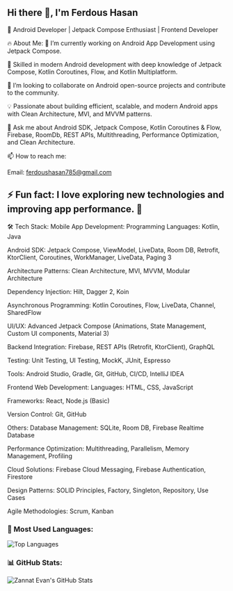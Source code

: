 ## Hi there 👋, I'm Ferdous Hasan

🚀 Android Developer | Jetpack Compose Enthusiast | Frontend Developer

🔥 About Me:
🔭 I’m currently working on Android App Development using Jetpack Compose.

🌱 Skilled in modern Android development with deep knowledge of Jetpack Compose, Kotlin Coroutines, Flow, and Kotlin Multiplatform.

👯 I’m looking to collaborate on Android open-source projects and contribute to the community.

💡 Passionate about building efficient, scalable, and modern Android apps with Clean Architecture, MVI, and MVVM patterns.

💬 Ask me about Android SDK, Jetpack Compose, Kotlin Coroutines & Flow, Firebase, RoomDb, REST APIs, Multithreading, Performance Optimization, and Clean Architecture.

📫 How to reach me:


Email: ferdoushasan785@gmail.com

⚡ Fun fact: I love exploring new technologies and improving app performance. 🚀
---

🛠️ Tech Stack:
Mobile App Development:
Programming Languages: Kotlin, Java

Android SDK: Jetpack Compose, ViewModel, LiveData, Room DB, Retrofit, KtorClient, Coroutines, WorkManager, LiveData, Paging 3

Architecture Patterns: Clean Architecture, MVI, MVVM, Modular Architecture

Dependency Injection: Hilt, Dagger 2, Koin

Asynchronous Programming: Kotlin Coroutines, Flow, LiveData, Channel, SharedFlow

UI/UX: Advanced Jetpack Compose (Animations, State Management, Custom UI components, Material 3)

Backend Integration: Firebase, REST APIs (Retrofit, KtorClient), GraphQL

Testing: Unit Testing, UI Testing, MockK, JUnit, Espresso

Tools: Android Studio, Gradle, Git, GitHub, CI/CD, IntelliJ IDEA

Frontend Web Development:
Languages: HTML, CSS, JavaScript

Frameworks: React, Node.js (Basic)

Version Control: Git, GitHub

Others:
Database Management: SQLite, Room DB, Firebase Realtime Database

Performance Optimization: Multithreading, Parallelism, Memory Management, Profiling

Cloud Solutions: Firebase Cloud Messaging, Firebase Authentication, Firestore

Design Patterns: SOLID Principles, Factory, Singleton, Repository, Use Cases

Agile Methodologies: Scrum, Kanban

### 📌 Most Used Languages:
![Top Languages](https://github-readme-stats.vercel.app/api/top-langs/?username=ZannatEvan&layout=compact&theme=tokyonight)

### 📊 GitHub Stats:
![Zannat Evan's GitHub Stats](https://github-readme-stats.vercel.app/api?username=ZannatEvan&show_icons=true&theme=tokyonight)




